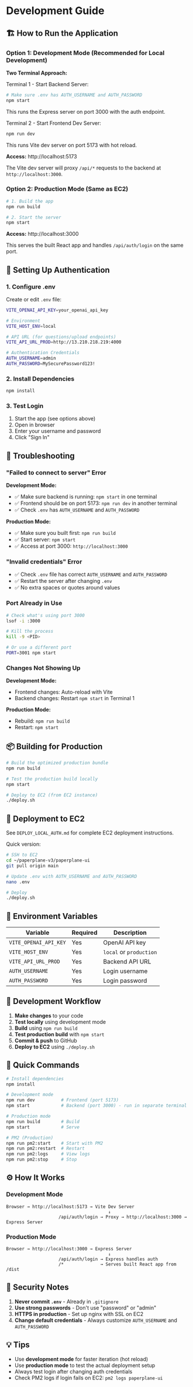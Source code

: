 # Development Guide

## 🏗️ How to Run the Application

### Option 1: Development Mode (Recommended for Local Development)

**Two Terminal Approach:**

Terminal 1 - Start Backend Server:
```bash
# Make sure .env has AUTH_USERNAME and AUTH_PASSWORD
npm start
```
This runs the Express server on port 3000 with the auth endpoint.

Terminal 2 - Start Frontend Dev Server:
```bash
npm run dev
```
This runs Vite dev server on port 5173 with hot reload.

**Access:** http://localhost:5173

The Vite dev server will proxy `/api/*` requests to the backend at `http://localhost:3000`.

### Option 2: Production Mode (Same as EC2)

```bash
# 1. Build the app
npm run build

# 2. Start the server
npm start
```

**Access:** http://localhost:3000

This serves the built React app and handles `/api/auth/login` on the same port.

## 🔐 Setting Up Authentication

### 1. Configure .env

Create or edit `.env` file:
```bash
VITE_OPENAI_API_KEY=your_openai_api_key

# Environment
VITE_HOST_ENV=local

# API URL (for questions/upload endpoints)
VITE_API_URL_PROD=http://13.210.218.219:4000

# Authentication Credentials
AUTH_USERNAME=admin
AUTH_PASSWORD=MySecurePassword123!
```

### 2. Install Dependencies

```bash
npm install
```

### 3. Test Login

1. Start the app (see options above)
2. Open in browser
3. Enter your username and password
4. Click "Sign In"

## 🐛 Troubleshooting

### "Failed to connect to server" Error

**Development Mode:**
- ✅ Make sure backend is running: `npm start` in one terminal
- ✅ Frontend should be on port 5173: `npm run dev` in another terminal
- ✅ Check `.env` has `AUTH_USERNAME` and `AUTH_PASSWORD`

**Production Mode:**
- ✅ Make sure you built first: `npm run build`
- ✅ Start server: `npm start`
- ✅ Access at port 3000: `http://localhost:3000`

### "Invalid credentials" Error

- ✅ Check `.env` file has correct `AUTH_USERNAME` and `AUTH_PASSWORD`
- ✅ Restart the server after changing `.env`
- ✅ No extra spaces or quotes around values

### Port Already in Use

```bash
# Check what's using port 3000
lsof -i :3000

# Kill the process
kill -9 <PID>

# Or use a different port
PORT=3001 npm start
```

### Changes Not Showing Up

**Development Mode:**
- Frontend changes: Auto-reload with Vite
- Backend changes: Restart `npm start` in Terminal 1

**Production Mode:**
- Rebuild: `npm run build`
- Restart: `npm start`

## 📦 Building for Production

```bash
# Build the optimized production bundle
npm run build

# Test the production build locally
npm start

# Deploy to EC2 (from EC2 instance)
./deploy.sh
```

## 🚀 Deployment to EC2

See `DEPLOY_LOCAL_AUTH.md` for complete EC2 deployment instructions.

Quick version:
```bash
# SSH to EC2
cd ~/paperplane-v3/paperplane-ui
git pull origin main

# Update .env with AUTH_USERNAME and AUTH_PASSWORD
nano .env

# Deploy
./deploy.sh
```

## 📝 Environment Variables

| Variable | Required | Description |
|----------|----------|-------------|
| `VITE_OPENAI_API_KEY` | Yes | OpenAI API key |
| `VITE_HOST_ENV` | Yes | `local` or `production` |
| `VITE_API_URL_PROD` | Yes | Backend API URL |
| `AUTH_USERNAME` | Yes | Login username |
| `AUTH_PASSWORD` | Yes | Login password |

## 🔄 Development Workflow

1. **Make changes** to your code
2. **Test locally** using development mode
3. **Build** using `npm run build`
4. **Test production build** with `npm start`
5. **Commit & push** to GitHub
6. **Deploy to EC2** using `./deploy.sh`

## 🎯 Quick Commands

```bash
# Install dependencies
npm install

# Development mode
npm run dev          # Frontend (port 5173)
npm start            # Backend (port 3000) - run in separate terminal

# Production mode
npm run build        # Build
npm start            # Serve

# PM2 (Production)
npm run pm2:start    # Start with PM2
npm run pm2:restart  # Restart
npm run pm2:logs     # View logs
npm run pm2:stop     # Stop
```

## ⚙️ How It Works

### Development Mode
```
Browser → http://localhost:5173 → Vite Dev Server
                                       ↓
                    /api/auth/login → Proxy → http://localhost:3000 → Express Server
```

### Production Mode
```
Browser → http://localhost:3000 → Express Server
                                       ↓
                    /api/auth/login → Express handles auth
                    /*              → Serves built React app from /dist
```

## 🔐 Security Notes

1. **Never commit `.env`** - Already in `.gitignore`
2. **Use strong passwords** - Don't use "password" or "admin"
3. **HTTPS in production** - Set up nginx with SSL on EC2
4. **Change default credentials** - Always customize `AUTH_USERNAME` and `AUTH_PASSWORD`

## 💡 Tips

- Use **development mode** for faster iteration (hot reload)
- Use **production mode** to test the actual deployment setup
- Always test login after changing auth credentials
- Check PM2 logs if login fails on EC2: `pm2 logs paperplane-ui`

